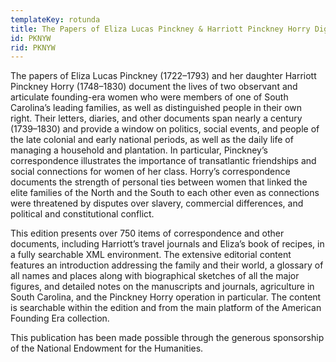 ```yaml
---
templateKey: rotunda
title: The Papers of Eliza Lucas Pinckney & Harriott Pinckney Horry Digital Edition
id: PKNYW
rid: PKNYW
---
```

The papers of Eliza Lucas Pinckney (1722–1793) and her daughter Harriott Pinckney Horry (1748–1830) document the lives of two observant and articulate founding-era women who were members of one of South Carolina’s leading families, as well as distinguished people in their own right. Their letters, diaries, and other documents span nearly a century (1739–1830) and provide a window on politics, social events, and people of the late colonial and early national periods, as well as the daily life of managing a household and plantation. In particular, Pinckney’s correspondence illustrates the importance of transatlantic friendships and social connections for women of her class. Horry’s correspondence documents the strength of personal ties between women that linked the elite families of the North and the South to each other even as connections were threatened by disputes over slavery, commercial differences, and political and constitutional conflict.

This edition presents over 750 items of correspondence and other documents, including Harriott’s travel journals and Eliza’s book of recipes, in a fully searchable XML environment. The extensive editorial content features an introduction addressing the family and their world, a glossary of all names and places along with biographical sketches of all the major figures, and detailed notes on the manuscripts and journals, agriculture in South Carolina, and the Pinckney Horry operation in particular. The content is searchable within the edition and from the main platform of the American Founding Era collection.

This publication has been made possible through the generous sponsorship of the National Endowment for the Humanities.